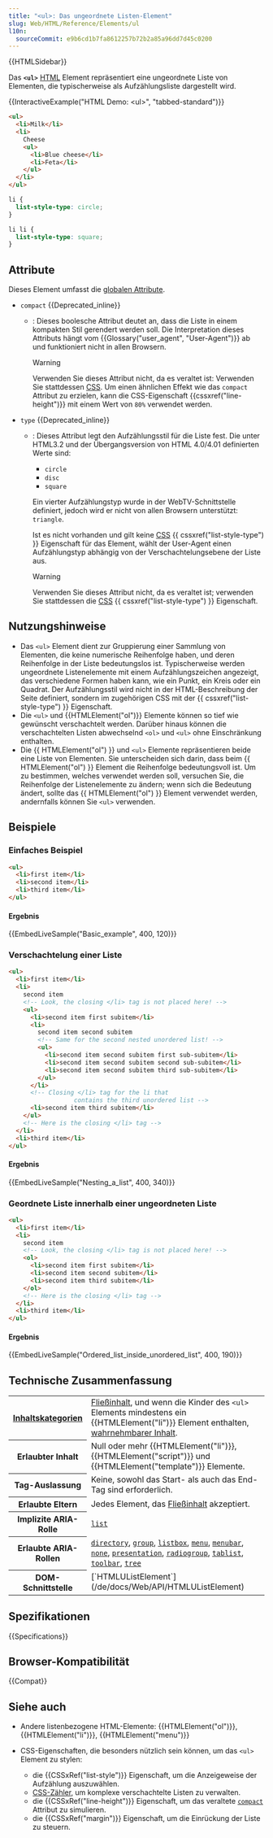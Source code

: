 ```yaml
---
title: "<ul>: Das ungeordnete Listen-Element"
slug: Web/HTML/Reference/Elements/ul
l10n:
  sourceCommit: e9b6cd1b7fa8612257b72b2a85a96dd7d45c0200
---
```


{{HTMLSidebar}}

Das **`<ul>`** [HTML](/de/docs/Web/HTML) Element repräsentiert eine ungeordnete Liste von Elementen, die typischerweise als Aufzählungsliste dargestellt wird.

{{InteractiveExample("HTML Demo: &lt;ul&gt;", "tabbed-standard")}}

```html interactive-example
<ul>
  <li>Milk</li>
  <li>
    Cheese
    <ul>
      <li>Blue cheese</li>
      <li>Feta</li>
    </ul>
  </li>
</ul>
```

```css interactive-example
li {
  list-style-type: circle;
}

li li {
  list-style-type: square;
}
```

## Attribute

Dieses Element umfasst die [globalen Attribute](/de/docs/Web/HTML/Reference/Global_attributes).

- `compact` {{Deprecated_inline}}

  - : Dieses boolesche Attribut deutet an, dass die Liste in einem kompakten Stil gerendert werden soll. Die Interpretation dieses Attributs hängt vom {{Glossary("user_agent", "User-Agent")}} ab und funktioniert nicht in allen Browsern.

    > [!WARNING]
    > Verwenden Sie dieses Attribut nicht, da es veraltet ist: Verwenden Sie stattdessen [CSS](/de/docs/Web/CSS). Um einen ähnlichen Effekt wie das `compact` Attribut zu erzielen, kann die CSS-Eigenschaft {{cssxref("line-height")}} mit einem Wert von `80%` verwendet werden.

- `type` {{Deprecated_inline}}

  - : Dieses Attribut legt den Aufzählungsstil für die Liste fest. Die unter HTML3.2 und der Übergangsversion von HTML 4.0/4.01 definierten Werte sind:

    - `circle`
    - `disc`
    - `square`

    Ein vierter Aufzählungstyp wurde in der WebTV-Schnittstelle definiert, jedoch wird er nicht von allen Browsern unterstützt: `triangle`.

    Ist es nicht vorhanden und gilt keine [CSS](/de/docs/Web/CSS) {{ cssxref("list-style-type") }} Eigenschaft für das Element, wählt der User-Agent einen Aufzählungstyp abhängig von der Verschachtelungsebene der Liste aus.

    > [!WARNING]
    > Verwenden Sie dieses Attribut nicht, da es veraltet ist; verwenden Sie stattdessen die [CSS](/de/docs/Web/CSS) {{ cssxref("list-style-type") }} Eigenschaft.

## Nutzungshinweise

- Das `<ul>` Element dient zur Gruppierung einer Sammlung von Elementen, die keine numerische Reihenfolge haben, und deren Reihenfolge in der Liste bedeutungslos ist. Typischerweise werden ungeordnete Listenelemente mit einem Aufzählungszeichen angezeigt, das verschiedene Formen haben kann, wie ein Punkt, ein Kreis oder ein Quadrat. Der Aufzählungsstil wird nicht in der HTML-Beschreibung der Seite definiert, sondern im zugehörigen CSS mit der {{ cssxref("list-style-type") }} Eigenschaft.
- Die `<ul>` und {{HTMLElement("ol")}} Elemente können so tief wie gewünscht verschachtelt werden. Darüber hinaus können die verschachtelten Listen abwechselnd `<ol>` und `<ul>` ohne Einschränkung enthalten.
- Die {{ HTMLElement("ol") }} und `<ul>` Elemente repräsentieren beide eine Liste von Elementen. Sie unterscheiden sich darin, dass beim {{ HTMLElement("ol") }} Element die Reihenfolge bedeutungsvoll ist. Um zu bestimmen, welches verwendet werden soll, versuchen Sie, die Reihenfolge der Listenelemente zu ändern; wenn sich die Bedeutung ändert, sollte das {{ HTMLElement("ol") }} Element verwendet werden, andernfalls können Sie `<ul>` verwenden.

## Beispiele

### Einfaches Beispiel

```html
<ul>
  <li>first item</li>
  <li>second item</li>
  <li>third item</li>
</ul>
```

#### Ergebnis

{{EmbedLiveSample("Basic_example", 400, 120)}}

### Verschachtelung einer Liste

```html
<ul>
  <li>first item</li>
  <li>
    second item
    <!-- Look, the closing </li> tag is not placed here! -->
    <ul>
      <li>second item first subitem</li>
      <li>
        second item second subitem
        <!-- Same for the second nested unordered list! -->
        <ul>
          <li>second item second subitem first sub-subitem</li>
          <li>second item second subitem second sub-subitem</li>
          <li>second item second subitem third sub-subitem</li>
        </ul>
      </li>
      <!-- Closing </li> tag for the li that
                  contains the third unordered list -->
      <li>second item third subitem</li>
    </ul>
    <!-- Here is the closing </li> tag -->
  </li>
  <li>third item</li>
</ul>
```

#### Ergebnis

{{EmbedLiveSample("Nesting_a_list", 400, 340)}}

### Geordnete Liste innerhalb einer ungeordneten Liste

```html
<ul>
  <li>first item</li>
  <li>
    second item
    <!-- Look, the closing </li> tag is not placed here! -->
    <ol>
      <li>second item first subitem</li>
      <li>second item second subitem</li>
      <li>second item third subitem</li>
    </ol>
    <!-- Here is the closing </li> tag -->
  </li>
  <li>third item</li>
</ul>
```

#### Ergebnis

{{EmbedLiveSample("Ordered_list_inside_unordered_list", 400, 190)}}

## Technische Zusammenfassung

<table class="properties">
  <tbody>
    <tr>
      <th scope="row">
        <a href="/de/docs/Web/HTML/Guides/Content_categories"
          >Inhaltskategorien</a
        >
      </th>
      <td>
        <a href="/de/docs/Web/HTML/Guides/Content_categories#flow_content"
          >Fließinhalt</a
        >, und wenn die Kinder des <code>&#x3C;ul></code> Elements mindestens
        ein {{HTMLElement("li")}} Element enthalten,
        <a href="/de/docs/Web/HTML/Guides/Content_categories#palpable_content"
          >wahrnehmbarer Inhalt</a
        >.
      </td>
    </tr>
    <tr>
      <th scope="row">Erlaubter Inhalt</th>
      <td>
        Null oder mehr {{HTMLElement("li")}},
        {{HTMLElement("script")}} und
        {{HTMLElement("template")}} Elemente.
      </td>
    </tr>
    <tr>
      <th scope="row">Tag-Auslassung</th>
      <td>Keine, sowohl das Start- als auch das End-Tag sind erforderlich.</td>
    </tr>
    <tr>
      <th scope="row">Erlaubte Eltern</th>
      <td>
        Jedes Element, das
        <a href="/de/docs/Web/HTML/Guides/Content_categories#flow_content"
          >Fließinhalt</a
        > akzeptiert.
      </td>
    </tr>
    <tr>
      <th scope="row">Implizite ARIA-Rolle</th>
      <td>
        <code
          ><a href="/de/docs/Web/Accessibility/ARIA/Reference/Roles/list_role"
            >list</a
          ></code
        >
      </td>
    </tr>
    <tr>
      <th scope="row">Erlaubte ARIA-Rollen</th>
      <td>
        <a href="/de/docs/Web/Accessibility/ARIA/Reference/Roles/directory_role"><code>directory</code></a>, <a href="/de/docs/Web/Accessibility/ARIA/Reference/Roles/group_role"><code>group</code></a>,
        <a href="/de/docs/Web/Accessibility/ARIA/Reference/Roles/listbox_role"><code>listbox</code></a>, <a href="/de/docs/Web/Accessibility/ARIA/Reference/Roles/menu_role"><code>menu</code></a>,
        <a href="/de/docs/Web/Accessibility/ARIA/Reference/Roles/menubar_role"><code>menubar</code></a>, <a href="/de/docs/Web/Accessibility/ARIA/Reference/Roles/none_role"><code>none</code></a>,
        <a href="/de/docs/Web/Accessibility/ARIA/Reference/Roles/presentation_role"><code>presentation</code></a>,
        <a href="/de/docs/Web/Accessibility/ARIA/Reference/Roles/radiogroup_role"><code>radiogroup</code></a>, <a href="/de/docs/Web/Accessibility/ARIA/Reference/Roles/tablist_role"><code>tablist</code></a>,
        <a href="/de/docs/Web/Accessibility/ARIA/Reference/Roles/toolbar_role"><code>toolbar</code></a>, <a href="/de/docs/Web/Accessibility/ARIA/Reference/Roles/tree_role"><code>tree</code></a>
      </td>
    </tr>
    <tr>
      <th scope="row">DOM-Schnittstelle</th>
      <td>[`HTMLUListElement`](/de/docs/Web/API/HTMLUListElement)</td>
    </tr>
  </tbody>
</table>

## Spezifikationen

{{Specifications}}

## Browser-Kompatibilität

{{Compat}}

## Siehe auch

- Andere listenbezogene HTML-Elemente: {{HTMLElement("ol")}}, {{HTMLElement("li")}}, {{HTMLElement("menu")}}
- CSS-Eigenschaften, die besonders nützlich sein können, um das `<ul>` Element zu stylen:

  - die {{CSSxRef("list-style")}} Eigenschaft, um die Anzeigeweise der Aufzählung auszuwählen.
  - [CSS-Zähler](/de/docs/Web/CSS/CSS_counter_styles/Using_CSS_counters), um komplexe verschachtelte Listen zu verwalten.
  - die {{CSSxRef("line-height")}} Eigenschaft, um das veraltete [`compact`](#compact) Attribut zu simulieren.
  - die {{CSSxRef("margin")}} Eigenschaft, um die Einrückung der Liste zu steuern.
